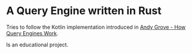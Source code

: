 # A Query Engine written in Rust

Tries to follow the Kotlin implementation introduced in [Andy Grove - How Query Engines Work](https://leanpub.com/how-query-engines-work).

Is an educational project.